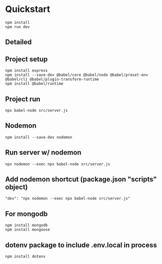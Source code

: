 # Quickstart
```
npm install
npm run dev
```
## Detailed 
## Project setup
```
npm install express
npm install --save-dev @babel/core @babel/node @babel/preset-env @babel/cli @babel/plugin-transform-runtime
npm install @babel/runtime
```
## Project run
```
npx babel-node src/server.js
```

## Nodemon
```
npm install --save-dev nodemon
```
## Run server w/ nodemon
```
npx nodemon --exec npx babel-node src/server.js
``` 

## Add nodemon shortcut (package.json "scripts" object)
```
"dev": "npx nodemon --exec npx babel-node src/server.js"
```

## For mongodb
```
npm install mongodb
npm install mongoose
```

## dotenv package to include .env.local in process
```
npm install dotenv
```